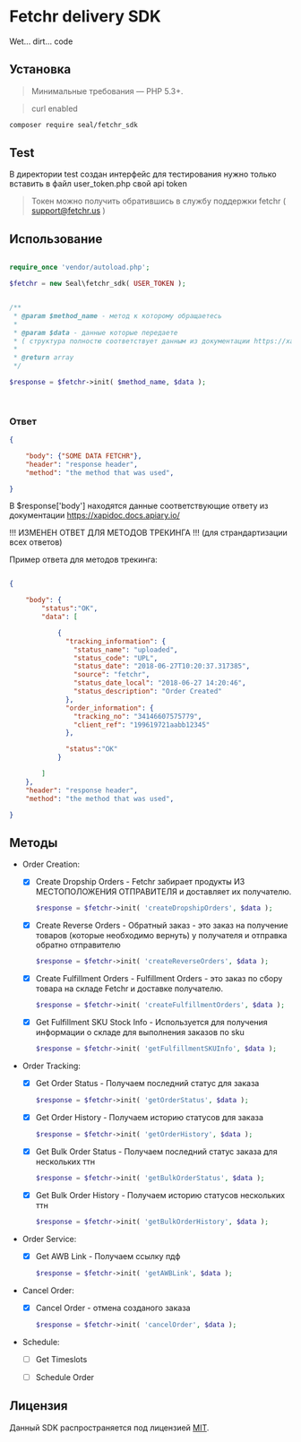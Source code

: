 # Fetchr delivery SDK
Wet... dirt... code


## Установка

> Минимальные требования — PHP 5.3+.

> curl enabled

```bash
composer require seal/fetchr_sdk
```

## Test

В директории test создан интерфейс для тестирования 
нужно только вставить в файл user_token.php свой api token

> Токен можно получить обратившись в службу поддержки fetchr ( support@fetchr.us )



## Использование

```php

require_once 'vendor/autoload.php';

$fetchr = new Seal\fetchr_sdk( USER_TOKEN );


/**
 * @param $method_name - метод к которому обращаетесь
 * 
 * @param $data - данные которые передаете 
 * ( структура полностю соответствует данным из документации https://xapidoc.docs.apiary.io/ )
 *
 * @return array
 */

$response = $fetchr->init( $method_name, $data );

	
```

### Ответ

```json
{

	"body": {"SOME DATA FETCHR"},
	"header": "response header",
	"method": "the method that was used",

}
```

В $response['body'] находятся данные соответствующие ответу из документации https://xapidoc.docs.apiary.io/ 

!!! ИЗМЕНЕН ОТВЕТ ДЛЯ МЕТОДОВ ТРЕКИНГА !!!
(для страндартизации всех ответов)

Пример ответа для методов трекинга:

```json

{

	"body": {
		"status":"OK",
		"data": [

			{
			  "tracking_information": {
			    "status_name": "uploaded",
			    "status_code": "UPL",
			    "status_date": "2018-06-27T10:20:37.317385",
			    "source": "fetchr",
			    "status_date_local": "2018-06-27 14:20:46",
			    "status_description": "Order Created"
			  },
			  "order_information": {
			    "tracking_no": "34146607575779",
			    "client_ref": "199619721aabb12345"
			  },

			  "status":"OK"
			}

		]
	},
	"header": "response header",
	"method": "the method that was used",

}

```


## Методы

- Order Creation:
	- [x] Create Dropship Orders - Fetchr забирает продукты ИЗ МЕСТОПОЛОЖЕНИЯ ОТПРАВИТЕЛЯ и доставляет их получателю.
		
		```php
		$response = $fetchr->init( 'createDropshipOrders', $data );
		```


	- [x] Create Reverse Orders - Обратный заказ - это заказ на получение товаров (которые необходимо вернуть) у получателя и отправка обратно отправителю 

		```php
		$response = $fetchr->init( 'createReverseOrders', $data );
		```


	- [x] Create Fulfillment Orders - Fulfillment Orders - это заказ по сбору товара на складе Fetchr и доставке получателю.
		
		```php
		$response = $fetchr->init( 'createFulfillmentOrders', $data );
		```

	- [x] Get Fulfillment SKU Stock Info - Используется для получения информации о складе для выполнения заказов по sku
		
		```php
		$response = $fetchr->init( 'getFulfillmentSKUInfo', $data );
		```

- Order Tracking:
	- [x] Get Order Status - Получаем последний статус для заказа
		
		```php
		$response = $fetchr->init( 'getOrderStatus', $data );
		```


	- [x] Get Order History - Получаем историю статусов для заказа
		
		```php
		$response = $fetchr->init( 'getOrderHistory', $data );
		```


	- [x] Get Bulk Order Status - Получаем последний статус заказа для нескольких ттн
		
		```php
		$response = $fetchr->init( 'getBulkOrderStatus', $data );
		```


	- [x] Get Bulk Order History - Получаем историю статусов нескольких ттн
		
		```php
		$response = $fetchr->init( 'getBulkOrderHistory', $data );
		```


- Order Service:
	- [x] Get AWB Link - Получаем ссылку пдф
		
		```php
		$response = $fetchr->init( 'getAWBLink', $data );
		```

- Cancel Order:
	- [x] Cancel Order - отмена созданого заказа
		
		```php
		$response = $fetchr->init( 'cancelOrder', $data );
		```

- Schedule:
	- [ ] Get Timeslots
	- [ ] Schedule Order



## Лицензия

Данный SDK распространяется под лицензией [MIT](http://opensource.org/licenses/MIT).

